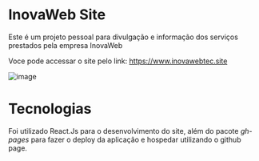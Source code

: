 # InovaWeb Site

Este é um projeto pessoal para divulgação e informação dos serviços prestados pela empresa InovaWeb

Voce pode accessar o site pelo link: https://www.inovawebtec.site

![image](https://github.com/user-attachments/assets/a3197f88-8f9c-4fb8-ba5a-62d6d58dae3c)

# Tecnologias

Foi utilizado React.Js para o desenvolvimento do site, além do pacote <i>gh-pages</i> para fazer o deploy da aplicação e hospedar utilizando o github page.
